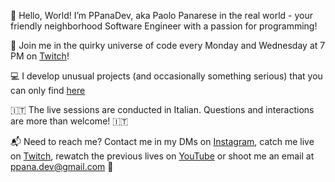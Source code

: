 👋 Hello, World! I’m PPanaDev, aka Paolo Panarese in the real world - your friendly neighborhood Software Engineer with a passion for programming!

🚀 Join me in the quirky universe of code every Monday and Wednesday at 7 PM on [Twitch](https://www.twitch.tv/ppanadev)!

💻 I develop unusual projects (and occasionally something serious) that you can only find [here](Projects.md)

🇮🇹 The live sessions are conducted in Italian. Questions and interactions are more than welcome! 🇮🇹

📬 Need to reach me? Contact me in my DMs on [Instagram](https://www.google.com), catch me live on [Twitch](https://www.twitch.tv/ppanadev), rewatch the previous lives on [YouTube](https://www.youtube.com/@PPanaDev) or shoot me an email at [ppana.dev@gmail.com](mailto:ppana.dev@gmail.com) 📧

<!---
PPanaDev/PPanaDev is a ✨ special ✨ repository because its `README.md` (this file) appears on your GitHub profile.
You can click the Preview link to take a look at your changes.
--->
